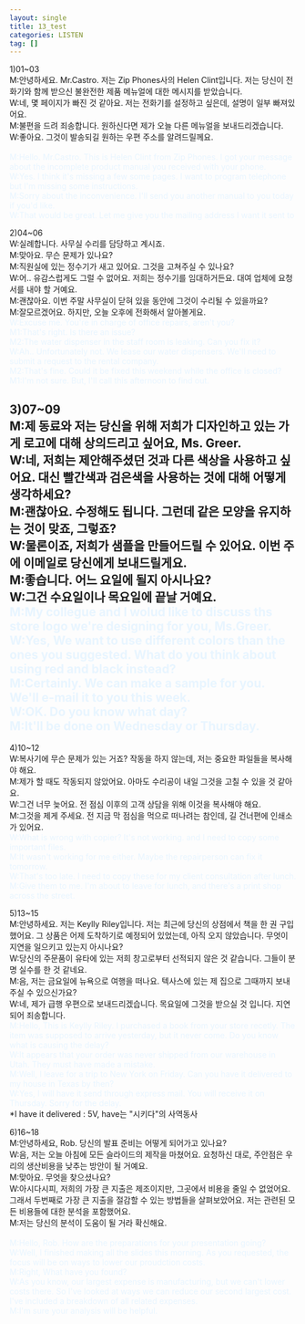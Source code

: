 ```yaml
---
layout: single
title: 13_test
categories: LISTEN
tag: []
---
```


1)01~03   
M:안녕하세요. Mr.Castro. 저는 Zip Phones사의 Helen Clint입니다. 저는 당신이 전화기와 함께 받으신 불완전한 제품 메뉴얼에 대한 메시지를 받았습니다.   
W:네, 몇 페이지가 빠진 것 같아요. 저는 전화기를 설정하고 싶은데, 설명이 일부 빠져있어요.   
M:불편을 드려 죄송합니다. 원하신다면 제가 오늘 다른 메뉴얼을 보내드리겠습니다.     
W:좋아요. 그것이 발송되길 원하는 우편 주소를 알려드릴께요.   
<span style="color:#E8F5FF">   
M:Hello. Mr.Castro. This is Helen Clint from Zip Phones. I got your message about the incomplete product manual you received with your phone.   
W:Yes. I think it's missing a few some pages. I want to program telephone but I'm missing some instructions.   
M:Sorry about the inconvenience. I'll send you another manual to you today if you'd like.   
W:That would be great. Let me give you the mailing address I want it sent to      
</span>
   
2)04~06   
W:실례합니다. 사무실 수리를 담당하고 계시죠.   
M:맞아요. 무슨 문제가 있나요?   
M:직원실에 있는 정수기가 새고 있어요. 그것을 고쳐주실 수 있나요?   
W:어.. 유감스럽게도 그럴 수 없어요. 저희는 정수기를 임대하거든요. 대여 업체에 요청서를 내야 할 거예요.   
M:괜찮아요. 이번 주말 사무실이 닫혀 있을 동안에 그것이 수리될 수 있을까요?   
M:잘모르겠어요. 하지만, 오늘 오후에 전화해서 알아볼게요.   
<span style="color:#E8F5FF">
W:Excuse me. You're in charge of office repairs, aren't you?   
M1:That's right. Is there an issue?   
M2:The water dispenser in the staff room is leaking. Can you fix it?   
W:Ah.. Unfortunately not. We lease our water dispensers. We'll need to submit a request to the rental company.   
M2:That's fine. Could it be fixed this weekend while the office is closed?   
M1:I'm not sure. But, I'll call this afternoon to find out.
</span>

3)07~09   
M:제 동료와 저는 당신을 위해 저희가 디자인하고 있는 가게 로고에 대해 상의드리고 싶어요, Ms. Greer.   
W:네, 저희는 제안해주셨던 것과 다른 색상을 사용하고 싶어요. 대신 빨간색과 검은색을 사용하는 것에 대해 어떻게 생각하세요?   
M:괜찮아요. 수정해도 됩니다. 그런데 같은 모양을 유지하는 것이 맞죠, 그렇죠?   
W:물론이죠, 저희가 샘플을 만들어드릴 수 있어요. 이번 주에 이메일로 당신에게 보내드릴게요.   
M:좋습니다. 어느 요일에 될지 아시나요?   
W:그건 수요일이나 목요일에 끝날 거예요.   
<span style="color:#E8F5FF">
M:My collegue and I wolud like to discuss ths store logo we're designing for you, Ms.Greer.   
W:Yes, We want to use different colors than the ones you suggested. What do you think about using red and black instead?   
M:Certainly. We can make a sample for you. We'll e-mail it to you this week.   
W:OK. Do you know what day?   
M:It'll be done on Wednesday or Thursday.   
</span>
-----------------------------------------
4)10~12   
W:복사기에 무슨 문제가 있는 거죠? 작동을 하지 않는데, 저는 중요한 파일들을 복사해야 해요.   
M:제가 할 때도 작동되지 않았어요. 아마도 수리공이 내일 그것을 고칠 수 있을 것 같아요.   
W:그건 너무 늦어요. 전 점심 이후의 고객 상담을 위해 이것을 복사해야 해요.   
M:그것을 제게 주세요. 전 지금 막 점심을 먹으로 떠나려는 참인데, 길 건너편에 인쇄소가 있어요.   
<span style="color:#E8F5FF">
W:What is wrong with copier? It's not working. and I need to copy some important files.   
M:It wasn't working for me either. Maybe the repairperson can fix it tomorrow.   
W:That's too late. I need to copy these for my client consultation after lunch.   
M:Give them to me. I'm about to leave for lunch, and there's a print shop across the street.   
</span>

5)13~15   
M:안녕하세요. 저는 Keylly Riley입니다. 저는 최근에 당신의 상점에서 책을 한 권 구입했어요. 그 상품은 어제 도착하기로 예정되어 있었는데, 아직 오지 않았습니다. 무엇이 지연을 일으키고 있는지 아시나요?   
W:당신의 주문품이 유타에 있는 저희 창고로부터 선적되지 않은 것 같습니다. 그들이 분명 실수를 한 것 같네요.   
M:음, 저는 금요일에 뉴욕으로 여행을 떠나요. 텍사스에 있는 제 집으로 그때까지 보내주실 수 있으신가요?   
W:네, 제가 급행 우편으로 보내드리겠습니다. 목요일에 그것을 받으실 것 입니다. 지연되어 죄송합니다.   
<span style="color:#E8F5FF">
M:Hello, This is Keylly Riley. I purchased a book from your store recetly. The item was supposed to arrive yesterday, but it never come. Do you know what is causing the delay?   
W:It appears that your order was never shipped from our warehouse in Utah. They must have made a mistake.   
M:Well, I leave for a trip to New York on Friday. Can you have it delivered to my house in Texas by then?   
W:Yes, I will have it send through express mail. You will receive it on Thursday. Sorry for the delay.   
</span>
*I have it delivered : 5V, have는 "시키다"의 사역동사   

6)16~18      
M:안녕하세요, Rob. 당신의 발표 준비는 어떻게 되어가고 있나요?   
W:음, 저는 오늘 아침에 모든 슬라이드의 제작을 마쳤어요. 요청하신 대로, 주안점은 우리의 생산비용을 낮추는 방안이 될 거예요.   
M:맞아요. 무엇을 찾으셨나요?   
W:아시다시피, 저희의 가장 큰 지출은 제조이지만, 그곳에서 비용을 줄일 수 없었어요. 그래서 두번째로 가장 큰 지출을 절감할 수 있는 방법들을 살펴보았어요. 저는 관련된 모든 비용들에 대한 분석을 포함했어요.   
M:저는 당신의 분석이 도움이 될 거라 확신해요.   
<span style="color:#E8F5FF">   
M:Hello, Rob. How are the preparations for your presentation going?   
W:Well, I finished making all the slides this morning. As you requested, the focus will be on ways to lower our proudction costs.   
M:Right, What have you found?   
W:As you know, our largest expense is manufacturing, but we can't lower costs there. So I've looked at ways we can reduce our second largest cost. I've included a breakdown of all related expenses.   
M:I'm sure your analysis will be helpful.   
</span>


